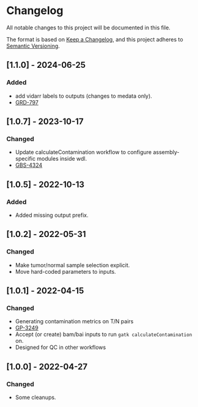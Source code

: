 # Changelog
All notable changes to this project will be documented in this file.

The format is based on [Keep a Changelog](https://keepachangelog.com/en/1.0.0/),
and this project adheres to [Semantic Versioning](https://semver.org/spec/v2.0.0.html).

## [1.1.0] - 2024-06-25
### Added
- add vidarr labels to outputs (changes to medata only).
- [GRD-797](https://jira.oicr.on.ca/browse/GRD-797) 

## [1.0.7] - 2023-10-17
### Changed
- Update calculateContamination workflow to configure assembly-specific modules inside wdl.
- [GBS-4324](https://jira.oicr.on.ca/browse/GBS-4324) 

## [1.0.5] - 2022-10-13
### Added
- Added missing output prefix.

## [1.0.2] - 2022-05-31
### Changed
- Make tumor/normal sample selection explicit.
- Move hard-coded parameters to inputs.

## [1.0.1] - 2022-04-15
### Changed 
- Generating contamination metrics on T/N pairs
- [GP-3249](https://jira.oicr.on.ca/browse/GP-3249) 
- Accept (or create) bam/bai inputs to run `gatk calculateContamination` on.
- Designed for QC in other workflows

## [1.0.0] - 2022-04-27
### Changed 
- Some cleanups.